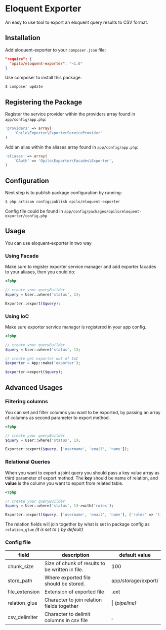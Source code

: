 


# Eloquent Exporter
An easy to use tool to export an eloquent query results to CSV format.

## Installation
Add eloquent-exporter to your `composer.json` file:
```JSON
"require": {
  "opilo/eloquent-exporter": "~1.0"
}
```
Use composer to install this package.
```bash
$ composer update
```

## Registering the Package
Register the service provider within the providers array found in `app/config/app.php`:
```php
'providers' => array(
    'Opilo\Exporter\ExporterServiceProvider'
)
```
Add an alias within the aliases array found in `app/config/app.php`:
```php
'aliases' => array(
    'OAuth' => 'Opilo\Exporter\Facades\Exporter',
)
```

## Configuration
Next step is to publish package configuration by running:
```bash
$ php artisan config:publish opilo/eloquent-exporter
```
Config file could be found in `app/config/packages/opilo/eloquent-exporter/config.php`

## Usage
You can use eloquent-exporter in two way

### Using Facade
Make sure to register exporter service manager and add exporter facades to your aliases, then you could do:
```php
<?php

// create your queryBuilder
$query = User::where('status', 1);

Exporter::export($query);
```

### Using IoC
Make sure exporter service manager is registered in your app config.
```php
<?php

// create your queryBuilder
$query = User::where('status', 1);

// create get exporter out of IoC
$exporter = App::make('exporter');

$exporter->export($query);
```

## Advanced Usages

### Filtering columns
You can set and filter columns you want to be exported, by passing an array of columns as second parameter to export method.
```php
<?php

// create your queryBuilder
$query = User::where('status', 1);

Exporter::export($query, ['username', 'email', 'name']);
```

### Relational Queries
When you want to export a joint query you should pass a key value array as third parameter of export method.
The **key** should be name of relation, and **value** is the column you want to export from related table.
```php
<?php

// create your queryBuilder
$query = User::where('status', 1)->with('roles');

Exporter::export($query, ['username', 'email', 'name'], ['roles' => 'title']);
```
The relation fields will join together by what is set in package config as `relation_glue` *(it is set to `|` by default)*

### Config file

field | description | default value
---|---|---
chunk_size | Size of chunk of results to be written in file. | 100
store_path | Where exported file should be stored. | app/storage/export/
file_extension | Extension of exported file | .ext
relation_glue | Character to join relation fields together | \| *(pipeline)*
csv_delimiter | Character to delimit columns in csv file | ,
